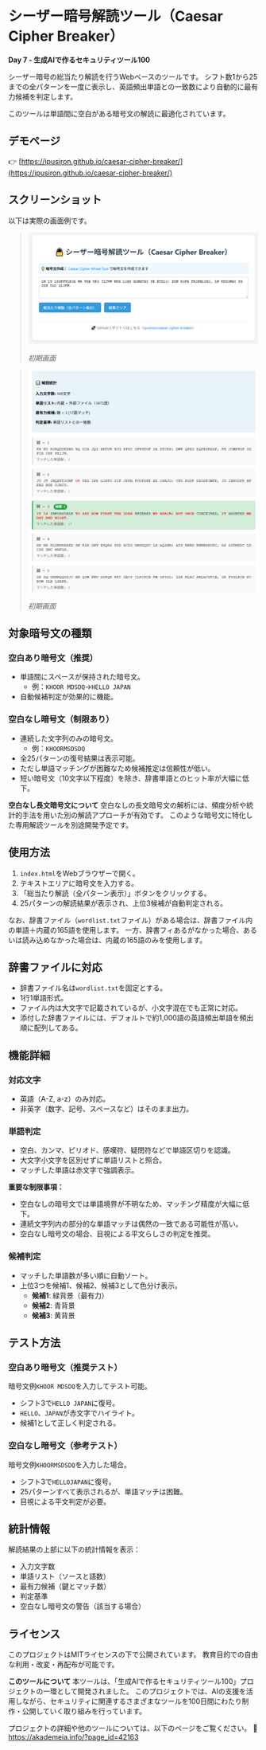 # シーザー暗号解読ツール（Caesar Cipher Breaker）

**Day 7 - 生成AIで作るセキュリティツール100**

シーザー暗号の総当たり解読を行うWebベースのツールです。
シフト数1から25までの全パターンを一度に表示し、英語頻出単語との一致数により自動的に最有力候補を判定します。

このツールは単語間に空白がある暗号文の解読に最適化されています。

## デモページ

👉 [https://ipusiron.github.io/caesar-cipher-breaker/](https://ipusiron.github.io/caesar-cipher-breaker/)

## スクリーンショット

以下は実際の画面例です。

> ![初期画面](ss1.png)
>
> *初期画面*

>![初期画面](ss2.png)
>
> *初期画面*

## 対象暗号文の種類

### 空白あり暗号文（推奨）
- 単語間にスペースが保持された暗号文。
   - 例：`KHOOR MDSDQ`→`HELLO JAPAN`
- 自動候補判定が効果的に機能。

### 空白なし暗号文（制限あり）
- 連続した文字列のみの暗号文。
    - 例：`KHOORMSDSDQ`
- 全25パターンの復号結果は表示可能。
- ただし単語マッチングが困難なため候補推定は信頼性が低い。
- 短い暗号文（10文字以下程度）を除き、辞書単語とのヒット率が大幅に低下。

**空白なし長文暗号文について**
空白なしの長文暗号文の解析には、頻度分析や統計的手法を用いた別の解読アプローチが有効です。
このような暗号文に特化した専用解読ツールを別途開発予定です。

## 使用方法
1. `index.html`をWebブラウザーで開く。
2. テキストエリアに暗号文を入力する。
3. 「総当たり解読（全パターン表示）」ボタンをクリックする。
4. 25パターンの解読結果が表示され、上位3候補が自動判定される。

なお、辞書ファイル（`wordlist.txt`ファイル）がある場合は、辞書ファイル内の単語＋内蔵の165語を使用します。
一方、辞書フィあるがなかった場合、あるいは読み込めなかった場合は、内蔵の165語のみを使用します。

## 辞書ファイルに対応
- 辞書ファイル名は`wordlist.txt`を固定とする。
- 1行1単語形式。
- ファイル内は大文字で記載されているが、小文字混在でも正常に対応。
- 添付した辞書ファイルには、デフォルトで約1,000語の英語頻出単語を頻出順に配列してある。

## 機能詳細

### 対応文字
- 英語（A-Z, a-z）のみ対応。
- 非英字（数字、記号、スペースなど）はそのまま出力。

### 単語判定
- 空白、カンマ、ピリオド、感嘆符、疑問符などで単語区切りを認識。
- 大文字小文字を区別せずに単語リストと照合。
- マッチした単語は赤文字で強調表示。

**重要な制限事項：**
- 空白なしの暗号文では単語境界が不明なため、マッチング精度が大幅に低下。
- 連続文字列内の部分的な単語マッチは偶然の一致である可能性が高い。
- 空白なし暗号文の場合、目視による平文らしさの判定を推奨。

### 候補判定
- マッチした単語数が多い順に自動ソート。
- 上位3つを候補1、候補2、候補3として色分け表示。
  - **候補1**: 緑背景（最有力）
  - **候補2**: 青背景
  - **候補3**: 黄背景

## テスト方法

### 空白あり暗号文（推奨テスト）
暗号文例`KHOOR MDSDQ`を入力してテスト可能。
- シフト3で`HELLO JAPAN`に復号。
- `HELLO`、`JAPAN`が赤文字でハイライト。
- 候補1として正しく判定される。

### 空白なし暗号文（参考テスト）
暗号文例`KHOORMSDSDQ`を入力した場合。
- シフト3で`HELLOJAPAN`に復号。
- 25パターンすべて表示されるが、単語マッチは困難。
- 目視による平文判定が必要。

## 統計情報
解読結果の上部に以下の統計情報を表示：
- 入力文字数
- 単語リスト（ソースと語数）
- 最有力候補（鍵とマッチ数）
- 判定基準
- 空白なし暗号文の警告（該当する場合）

## ライセンス
このプロジェクトはMITライセンスの下で公開されています。 教育目的での自由な利用・改変・再配布が可能です。

**このツールについて**
本ツールは、「生成AIで作るセキュリティツール100」プロジェクトの一環として開発されました。
このプロジェクトでは、AIの支援を活用しながら、セキュリティに関連するさまざまなツールを100日間にわたり制作・公開していく取り組みを行っています。

プロジェクトの詳細や他のツールについては、以下のページをご覧ください。
🔗 https://akademeia.info/?page_id=42163
